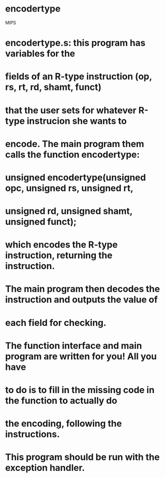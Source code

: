 # encodertype
MIPS

#
# encodertype.s: this program has variables for the
# fields of an R-type instruction (op, rs, rt, rd, shamt, funct)
# that the user sets for whatever R-type instrucion she wants to
# encode. The main program them calls the function encodertype:
#
#    unsigned encodertype(unsigned opc, unsigned rs, unsigned rt,
#        unsigned rd, unsigned shamt, unsigned funct);
#
# which encodes the R-type instruction, returning the instruction.
#
# The main program then decodes the instruction and outputs the value of
# each field for checking.
#
# The function interface and main program are written for you! All you have
# to do is to fill in the missing code in the function to actually do
# the encoding, following the instructions. 
#
# This program should be run with the exception handler.
